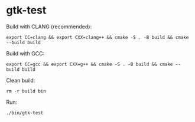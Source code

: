 # gtk-test

Build with CLANG (recommended):
```
export CC=clang && export CXX=clang++ && cmake -S . -B build && cmake --build build
```

Build with GCC:
```
export CC=gcc && export CXX=g++ && cmake -S . -B build && cmake --build build
```

Clean build:
```
rm -r build bin
```

Run:
```
./bin/gtk-test
```
